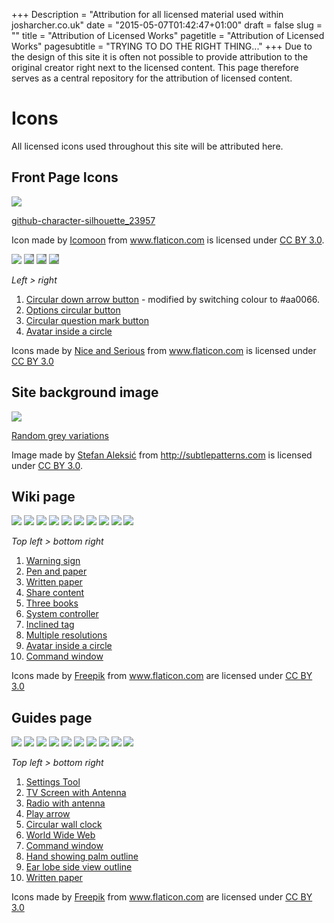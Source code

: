 +++
Description = "Attribution for all licensed material used within josharcher.co.uk"
date = "2015-05-07T01:42:47+01:00"
draft = false
slug = ""
title = "Attribution of Licensed Works"
pagetitle = "Attribution of Licensed Works"
pagesubtitle = "TRYING TO DO THE RIGHT THING..."
+++
Due to the design of this site it is often not possible to provide attribution to the original creator right next to the licensed content. This page therefore serves as a central repository for the attribution of licensed content.

# Icons

All licensed icons used throughout this site will be attributed here.

## Front Page Icons

<img src="/icons/github.png" style="max-width:125px;"/>

[github-character-silhouette_23957](http://www.flaticon.com/free-icon/github-character-silhouette_23957)

Icon made by <a href="http://www.icomoon.io" title="Icomoon">Icomoon</a> from <a href="http://www.flaticon.com" title="Flaticon">www.flaticon.com</a> is licensed under <a href="http://creativecommons.org/licenses/by/3.0/" title="Creative Commons BY 3.0">CC BY 3.0</a>.

<img src="/icons/download.png" style="max-width:125px;"/>
<img src="/icons/guides.png" style="max-width:125px;background-color:grey;"/>
<img src="/icons/faq.png" style="max-width:125px;background-color:grey;"/>
<img src="/icons/forums.png" style="max-width:125px;background-color:grey;"/>

_Left > right_

1. [Circular down arrow button](http://www.flaticon.com/free-icon/circular-down-arrow-button_78300) - modified by switching colour to #aa0066.
1. [Options circular button](http://www.flaticon.com/free-icon/options-circular-button_78348)
1. [Circular question mark button](http://www.flaticon.com/free-icon/circular-question-mark-button_78299)
1. [Avatar inside a circle](http://www.flaticon.com/free-icon/avatar-inside-a-circle_78373)

Icons made by <a href="http://niceandserious.com" title="Nice and Serious">Nice and Serious</a> from <a href="http://www.flaticon.com" title="Flaticon">www.flaticon.com</a> is licensed under <a href="http://creativecommons.org/licenses/by/3.0/" title="Creative Commons BY 3.0">CC BY 3.0</a>

## Site background image

<img src="/icons/random_grey_variations.png" />

[Random grey variations](http://subtlepatterns.com/random-grey-variations/)

Image made by <a href="http://www.mentalwarddesign.com/" title="Nice and Serious">Stefan Aleksić</a> from <a href="http://subtlepatterns.com/">http://subtlepatterns.com</a> is licensed under <a href="http://creativecommons.org/licenses/by/3.0/" title="Creative Commons BY 3.0">CC BY 3.0</a>.

## Wiki page

<img src="/icons/knownissues.png" style="max-width:125px;"/>
<img src="/icons/releasenotes.png" style="max-width:125px;"/>
<img src="/icons/examplecommands.png" style="max-width:125px;"/>
<img src="/icons/installguides.png" style="max-width:125px;"/>
<img src="/icons/unixmanpage.png" style="max-width:125px;"/>
<img src="/icons/options.png" style="max-width:125px;"/>
<img src="/icons/metadatatagging.png" style="max-width:125px;"/>
<img src="/icons/recordingmodes.png" style="max-width:125px;"/>
<img src="/icons/contribute.png" style="max-width:125px;"/>
<img src="/icons/encodings.png" style="max-width:125px;"/>

_Top left > bottom right_

1.  [Warning sign](http://www.flaticon.com/free-icon/warning-sign_61613)
2.  [Pen and paper](http://www.flaticon.com/free-icon/pen-and-paper_16026)
3.  [Written paper](http://www.flaticon.com/free-icon/written-paper_69926)
4.  [Share content](http://www.flaticon.com/free-icon/share-content_61634)
5.  [Three books](http://www.flaticon.com/free-icon/three-books_74982)
6.  [System controller](http://www.flaticon.com/free-icon/system-controller_73391)
7.  [Inclined tag](http://www.flaticon.com/free-icon/inclined-tag_81275)
8.  [Multiple resolutions](http://www.flaticon.com/free-icon/multiple-resolutions_81009)
9.  [Avatar inside a circle](http://www.flaticon.com/free-icon/avatar-inside-a-circle_78373)
10. [Command window](http://www.flaticon.com/free-icon/command-window_64760)

Icons made by <a href="http://www.freepik.com" title="Freepik">Freepik</a> from <a href="http://www.flaticon.com" title="Flaticon">www.flaticon.com</a> are licensed under <a href="http://creativecommons.org/licenses/by/3.0/" title="Creative Commons BY 3.0">CC BY 3.0</a>

## Guides page

<img src="/icons/troubleshooting.png" style="max-width:125px;"/>
<img src="/icons/tvdownload.png" style="max-width:125px;"/>
<img src="/icons/radiodownload.png" style="max-width:125px;"/>
<img src="/icons/pvrusage.png" style="max-width:125px;"/>
<img src="/icons/pvrcron.png" style="max-width:125px;"/>
<img src="/icons/webpvrmanager.png" style="max-width:125px;"/>
<img src="/icons/advancedfilenaming.png" style="max-width:125px;"/>
<img src="/icons/signedprogrammes.png" style="max-width:125px;"/>
<img src="/icons/audiodescribed.png" style="max-width:125px;"/>
<img src="/icons/examplecommands.png" style="max-width:125px;"/>

_Top left > bottom right_

1.  [Settings Tool](http://www.flaticon.com/free-icon/settings-tool_1475)
2.  [TV Screen with Antenna](http://www.flaticon.com/free-icon/tv-screen-with-antenna_73323)
3.  [Radio with antenna](http://www.flaticon.com/free-icon/radio-with-antenna_74101)
4.  [Play arrow](http://www.flaticon.com/free-icon/play-arrow_73940)
5.  [Circular wall clock](http://www.flaticon.com/free-icon/circular-wall-clock_14936)
6.  [World Wide Web](http://www.flaticon.com/free-icon/world-wide-web_72626)
7.  [Command window](http://www.flaticon.com/free-icon/command-window_64760)
8.  [Hand showing palm outline](http://www.flaticon.com/free-icon/hand-showing-palm-outline_30553)
9.  [Ear lobe side view outline](http://www.flaticon.com/free-icon/ear-lobe-side-view-outline_30332)
10. [Written paper](http://www.flaticon.com/free-icon/written-paper_69926)

Icons made by <a href="http://www.freepik.com" title="Freepik">Freepik</a> from <a href="http://www.flaticon.com" title="Flaticon">www.flaticon.com</a> are licensed under <a href="http://creativecommons.org/licenses/by/3.0/" title="Creative Commons BY 3.0">CC BY 3.0</a>

